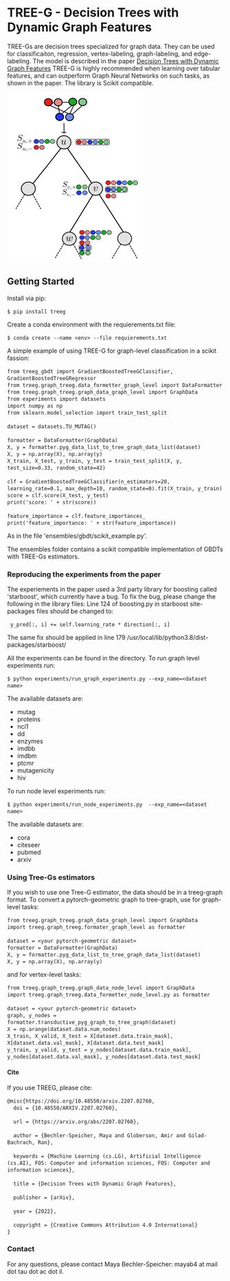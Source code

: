# TREE-G - Decision Trees with Dynamic Graph Features
TREE-Gs are decision trees specialized for graph data. They can be used for classificaiton, regression, vertex-labeling, graph-labeling, and edge-labeling.
The model is described in the paper [Decision Trees with Dynamic Graph Features](https://arxiv.org/abs/2207.02760)
TREE-G is highly recommended when learning over tabular features, and can outperform Graph Neural Networks on such tasks, as shown in the paper.
The library is Scikit compatible.

![Screenshot](attention.png)

## Getting Started
Install via pip:
```
$ pip install treeg
```

Create a conda environment with the requierements.txt file:
```
$ conda create --name <env> --file requierements.txt
```

A simple example of using TREE-G for graph-level classification in a scikit fassion:
```
from treeg_gbdt import GradientBoostedTreeGClassifier, GradientBoostedTreeGRegressor
from treeg.graph_treeg.data_formetter_graph_level import DataFormatter
from treeg.graph_treeg.graph_data_graph_level import GraphData
from experiments import datasets
import numpy as np
from sklearn.model_selection import train_test_split

dataset = datasets.TU_MUTAG()

formatter = DataFormatter(GraphData)
X, y = formatter.pyg_data_list_to_tree_graph_data_list(dataset)
X, y = np.array(X), np.array(y)
X_train, X_test, y_train, y_test = train_test_split(X, y, test_size=0.33, random_state=42)

clf = GradientBoostedTreeGClassifier(n_estimators=20, learning_rate=0.1, max_depth=10, random_state=0).fit(X_train, y_train)
score = clf.score(X_test, y_test)
print('score: ' + str(score))

feature_importance = clf.feature_importances_
print('feature_importance: ' + str(feature_importance))
```

As in the file 'ensembles/gbdt/scikit_example.py'.

The ensembles folder contains a scikit compatible implementation of GBDTs with TREE-Gs estimators.



### Reproducing the experiments from the paper
The experiements in the paper used a  3rd party library for boosting called 'starboost', which currently have a bug.
To fix the bug, please change the following in the library files:
Line 124 of boosting.py in starboost site-packages files should be changed to: 
```
 y_pred[:, i] += self.learning_rate * direction[:, i]  
```
The same fix should be applied in line 179
/usr/local/lib/python3.8/dist-packages/starboost/


All the experiments can be found in the directory. 
To run graph level experiments run:
```
$ python experiments/run_graph_experiments.py --exp_name=<dataset name>
```
The available datasets are:
* mutag
* proteins
* nci1
* dd
* enzymes
* imdbb
* imdbm
* ptcmr
* mutagenicity
* hiv

To run node level experiments run:
```
$ python experiments/run_node_experiments.py  --exp_name=<dataset name>
```
The available datasets are:
* cora
* citeseer
* pubmed
* arxiv

### Using Tree-Gs estimators
If you wish to use one Tree-G estimator, the data should be in a treeg-graph format.
To convert a pytorch-geometric graph to tree-graph, use for graph-level tasks:
```
from treeg.graph_treeg.graph_data_graph_level import GraphData
import treeg.graph_treeg.formater_graph_level as formatter

dataset = <your pytorch-geometric dataset>
formatter = DataFormatter(GraphData)
X, y = formatter.pyg_data_list_to_tree_graph_data_list(dataset)
X, y = np.array(X), np.array(y)
```

and for vertex-level tasks:
```
from treeg.graph_treeg.graph_data_node_level import GraphData
import treeg.graph_treeg.data_formetter_node_level.py as formatter

dataset = <your pytorch-geometric dataset>
graph, y_nodes = formatter.transductive_pyg_graph_to_tree_graph(dataset)
X = np.arange(dataset.data.num_nodes)
X_train, X_valid, X_test = X[dataset.data.train_mask], X[dataset.data.val_mask], X[dataset.data.test_mask]
y_train, y_valid, y_test = y_nodes[dataset.data.train_mask], y_nodes[dataset.data.val_mask], y_nodes[dataset.data.test_mask]
```

#### Cite
If you use TREEG, please cite:
```
@misc{https://doi.org/10.48550/arxiv.2207.02760,
  doi = {10.48550/ARXIV.2207.02760},
  
  url = {https://arxiv.org/abs/2207.02760},
  
  author = {Bechler-Speicher, Maya and Globerson, Amir and Gilad-Bachrach, Ran},
  
  keywords = {Machine Learning (cs.LG), Artificial Intelligence (cs.AI), FOS: Computer and information sciences, FOS: Computer and information sciences},
  
  title = {Decision Trees with Dynamic Graph Features},
  
  publisher = {arXiv},
  
  year = {2022},
  
  copyright = {Creative Commons Attribution 4.0 International}
}
```

### Contact
For any questions, please contact Maya Bechler-Speicher: mayab4 at mail dot tau dot ac dot il.